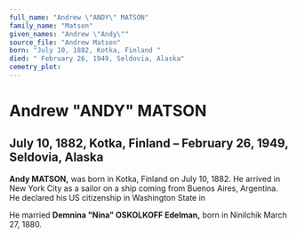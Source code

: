 ```yaml
---
full_name: "Andrew \"ANDY\" MATSON"
family_name: "Matson"
given_names: "Andrew \"Andy\""
source_file: "Andrew Matson"
born: "July 10, 1882, Kotka, Finland "
died: " February 26, 1949, Seldovia, Alaska"
cemetry_plot: 
---
```

# Andrew "ANDY" MATSON

## July 10, 1882, Kotka, Finland – February 26, 1949, Seldovia, Alaska

**Andy MATSON,** was born in Kotka, Finland on July 10, 1882. He arrived
in New York City as a sailor on a ship coming from Buenos Aires,
Argentina. He declared his US citizenship in Washington State in

He married **Demnina "Nina" OSKOLKOFF Edelman,** born in Ninilchik March
27, 1880.


